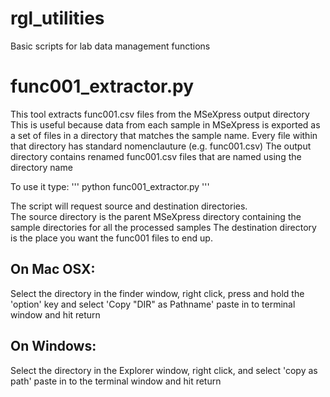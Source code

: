 # rgl_utilities

Basic scripts for lab data management functions

# func001_extractor.py

This tool extracts func001.csv files from the MSeXpress output directory
This is useful because data from each sample in MSeXpress is exported as a set of files in a directory that matches the sample name. Every file within that directory has standard nomenclauture (e.g. func001.csv)
The output directory contains renamed func001.csv files that are named using the directory name

To use it type:
'''
python func001_extractor.py
'''

The script will request source and destination directories.  
The source directory is the parent MSeXpress directory containing the sample directories for all the processed samples
The destination directory is the place you want the func001 files to end up.

## On Mac OSX:
Select the directory in the finder window, right click, press and hold the 'option' key and select 'Copy "DIR" as Pathname'
paste in to terminal window and hit return

## On Windows:
Select the directory in the Explorer window, right click, and select 'copy as path'
paste in to the terminal window and hit return

